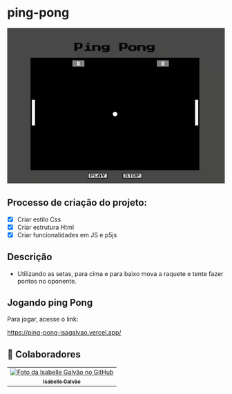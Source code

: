 # ping-pong

<img src="pingpong.gif" alt="exemplo imagem">


## Processo de criação do projeto:

- [x] Criar estilo Css
- [x] Criar estrutura Html
- [x] Criar funcionalidades em JS e p5js

## Descrição

- Utilizando as setas, para cima e  para baixo mova a raquete e tente fazer pontos no oponente.

## Jogando ping Pong

Para jogar, acesse o link:

https://ping-pong-isagalvao.vercel.app/


## 🤝 Colaboradores

<table>
  <tr>
    <td align="center">
      <a href="#">
        <img src="https://avatars.githubusercontent.com/u/102769431?v=4" width="100px;" alt="Foto da Isabelle Galvão no GitHub"/><br>
        <sub>
          <b>Isabelle Galvão</b>
        </sub>
      </a>
    </td>
  </tr>
</table>


